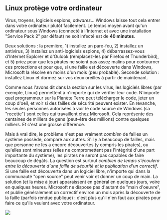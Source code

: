 

<div id="corps">

<h2>Linux protège votre ordinateur</h2>

Virus, troyens, logiciels espions, <i>adwares</i>... Windows laisse tout cela 
entrer dans votre ordinateur plutôt facilement. Le temps moyen 
avant qu'un ordinateur sous Windows (connecté à l'Internet et 
avec une installation "Service Pack 2" par défaut) ne soit infecté 
est de <b>40 minutes</b>.

Deux solutions : la première, 1) installez un pare-feu, 2) 
installez un antivirus, 3) installez un anti-logiciels espions, 4) 
débarrassez-vous d'Internet Explorer et d'Oulook (remplacez-les par 
Firefox et Thunderbird), et 5) priez pour que les pirates ne soient 
pas assez malins pour contourner ces protections et pour que, si une 
faille est découverte dans Windows, Microsoft la résolve en moins d'un 
mois (peu probable). Seconde solution : installez Linux et dormez sur 
vos deux oreilles à partir de maintenant. 

Comme nous l'avons dit dans la section sur les virus, les 
logiciels libres (par exemple, Linux) permettent à n'importe qui de 
vérifier leur code. N'importe quel programmeur sur la Planète Terre 
peut télécharger le code, jeter un coup d'oeil, et voir si des 
failles de sécurité peuvent exister. En revanche, les seules 
personnes autorisées à voir le code source de Windows (sa "recette") 
sont celles qui travaillent chez Microsoft. Cela représente des 
centaines de milliers de gens (peut-être des millions) contre quelques 
milliers. Et c'est une grosse différence. 

Mais à vrai dire, le problème n'est pas vraiment <i>combien</i> 
de failles un système possède, comparé aux autres. S'il y a beaucoup de 
failles, mais que personne ne les a encore découvertes (y compris les 
pirates), ou qu'elles sont mineures (elles ne compromettent pas 
l'intégrité d'une part importante du système), les pirates ne seront pas 
capables de faire beaucoup de dégâts. La question est surtout <i>combien 
de temps s'écoulera entre la découverte d'une faille de sécurité et 
la publication d'un correctif</i>. Si une faille est découverte dans un 
logiciel libre, n'importe qui dans la communauté "open source" peut 
venir voir et donner un coup de main. La solution (et la mise à jour) 
apparaissent en général en quelques jours, voire en quelques heures. 
Microsoft ne dispose pas d'autant de "main d'oeuvre", et publie 
généralement un correctif environ un mois après la découverte de la 
faille (parfois rendue publique) : c'est plus qu'il n'en faut aux 
pirates pour faire ce qu'ils veulent avec votre ordinateur.

<img src="Images/security_thumb.png" />

</div>



